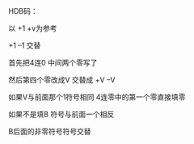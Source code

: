 HDB码： 

以 +1 +v为参考 

+1 –1 交替 

首先把4连0 中间两个零写了 

然后第四个零改成V 交替成 +V –V 

如果V与前面那个1符号相同 4连零中的第一个零直接填零 

如果不是填B 符号与前面一个相反  

B后面的非零符号符号交替